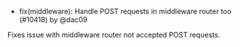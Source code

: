- fix(middleware): Handle POST requests in middleware router too (#10418) by @dac09

Fixes issue with middleware router not accepted POST requests.
